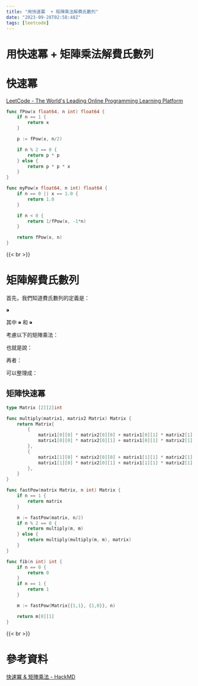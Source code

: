 ```yaml
---
title: "用快速冪  + 矩陣乘法解費氏數列"
date: "2023-09-28T02:58:48Z"
tags: [leetcode]
---
```


# 用快速冪  + 矩陣乘法解費氏數列

# 快速冪

[LeetCode - The World's Leading Online Programming Learning Platform](https://leetcode.com/problems/powx-n/description/)
```Go
func fPow(x float64, n int) float64 {
    if n == 1 {
        return x
    }

    p := fPow(x, n/2)

    if n % 2 == 0 {
        return p * p
    } else {
        return p * p * x
    }
}

func myPow(x float64, n int) float64 {
    if n == 0 || x == 1.0 {
        return 1.0
    }

    if n < 0 {
        return 1/fPow(x, -1*n)
    }

    return fPow(x, n)
}
```

{{< br >}}

# 矩陣解費氏數列

首先，我們知道費氏數列的定義是：

⁍

其中 ⁍ 和 ⁍

考慮以下的矩陣乘法：

也就是說：

再者：

可以整理成：

## 矩陣快速冪

```Go
type Matrix [2][2]int

func multiply(matrix1, matrix2 Matrix) Matrix {
    return Matrix{
        {
            matrix1[0][0] * matrix2[0][0] + matrix1[0][1] * matrix2[1][0],
            matrix1[0][0] * matrix2[0][1] + matrix1[0][1] * matrix2[1][1],
        },
        {
            matrix1[1][0] * matrix2[0][0] + matrix1[1][1] * matrix2[1][0],
            matrix1[1][0] * matrix2[0][1] + matrix1[1][1] * matrix2[1][1],
        },
    }
}

func fastPow(matrix Matrix, n int) Matrix {
    if n == 1 {
        return matrix
    }

    m := fastPow(matrix, n/2)
    if n % 2 == 0 {
        return multiply(m, m)
    } else {
        return multiply(multiply(m, m), matrix)
    }
}

func fib(n int) int {
    if n == 0 {
        return 0
    }
    if n == 1 {
        return 1
    }

    m := fastPow(Matrix{{1,1}, {1,0}}, n)

    return m[0][1]
}
```

{{< br >}}

# 參考資料

[快速冪 & 矩陣乘法 - HackMD](https://hackmd.io/@fdhscpp110/matix_fast_pow)